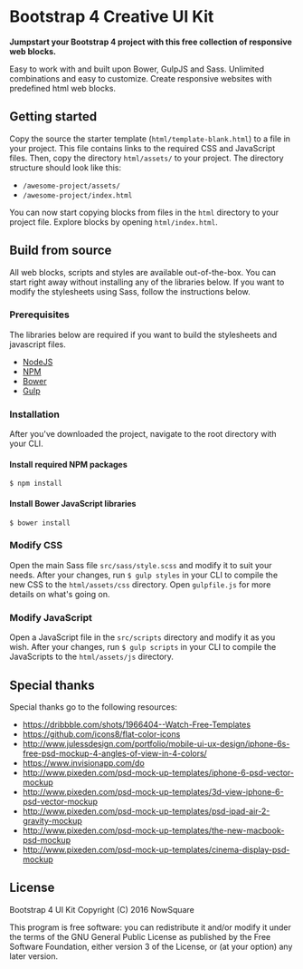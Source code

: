 # Bootstrap 4 Creative UI Kit
**Jumpstart your Bootstrap 4 project with this free collection of responsive web blocks.**

Easy to work with and built upon Bower, GulpJS and Sass. Unlimited combinations and easy to customize. Create responsive websites with predefined html web blocks.

## Getting started
Copy the source the starter template (`html/template-blank.html`) to a file in your project. This file contains links to the required CSS and JavaScript files. Then, copy the directory `html/assets/` to your project. The directory structure should look like this:

 - `/awesome-project/assets/`
 - `/awesome-project/index.html`

You can now start copying blocks from files in the `html` directory to your project file. Explore blocks by opening `html/index.html`.

## Build from source

All web blocks, scripts and styles are available out-of-the-box. You can start right away without installing any of the libraries below. If you want to modify the stylesheets using Sass, follow the instructions below.

### Prerequisites

The libraries below are required if you want to build the stylesheets and javascript files.

 - [NodeJS](https://www.nodejs.org)
 - [NPM](https://www.npmjs.com)
 - [Bower](http://bower.io)
 - [Gulp](http://gulpjs.com)

### Installation
After you've downloaded the project, navigate to the root directory with your CLI.

#### Install required NPM packages
`$ npm install`

#### Install Bower JavaScript libraries
`$ bower install`

### Modify CSS
Open the main Sass file `src/sass/style.scss` and modify it to suit your needs. After your changes, run `$ gulp styles` in your CLI to compile the new CSS to the `html/assets/css` directory. Open `gulpfile.js` for more details on what's going on.

### Modify JavaScript
Open a JavaScript file in the `src/scripts` directory and modify it as you wish. After your changes, run `$ gulp scripts` in your CLI to compile the JavaScripts to the `html/assets/js` directory.

## Special thanks
Special thanks go to the following resources:

 - https://dribbble.com/shots/1966404--Watch-Free-Templates
 - https://github.com/icons8/flat-color-icons
 - http://www.julessdesign.com/portfolio/mobile-ui-ux-design/iphone-6s-free-psd-mockup-4-angles-of-view-in-4-colors/
 - https://www.invisionapp.com/do
 - http://www.pixeden.com/psd-mock-up-templates/iphone-6-psd-vector-mockup
 - http://www.pixeden.com/psd-mock-up-templates/3d-view-iphone-6-psd-vector-mockup
 - http://www.pixeden.com/psd-mock-up-templates/psd-ipad-air-2-gravity-mockup
 - http://www.pixeden.com/psd-mock-up-templates/the-new-macbook-psd-mockup
 - http://www.pixeden.com/psd-mock-up-templates/cinema-display-psd-mockup

## License
Bootstrap 4 UI Kit
Copyright (C) 2016 NowSquare

This program is free software: you can redistribute it and/or modify
it under the terms of the GNU General Public License as published by
the Free Software Foundation, either version 3 of the License, or
(at your option) any later version.
